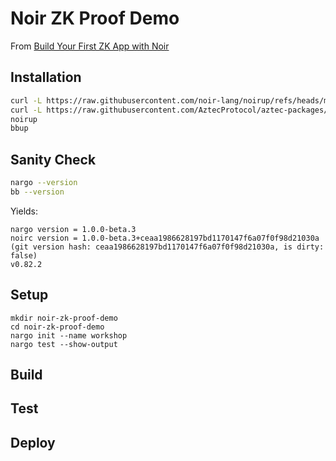 # Noir ZK Proof Demo

From [Build Your First ZK App with Noir](https://www.youtube.com/watch?v=06INZUM5Ca8) 

## Installation

```bash
curl -L https://raw.githubusercontent.com/noir-lang/noirup/refs/heads/main/install | bash
curl -L https://raw.githubusercontent.com/AztecProtocol/aztec-packages/refs/heads/master/barretenberg/bbup/install | bash
noirup
bbup
```

## Sanity Check

```bash
nargo --version
bb --version
```

Yields:

```
nargo version = 1.0.0-beta.3
noirc version = 1.0.0-beta.3+ceaa1986628197bd1170147f6a07f0f98d21030a
(git version hash: ceaa1986628197bd1170147f6a07f0f98d21030a, is dirty: false)
v0.82.2
```

## Setup

```
mkdir noir-zk-proof-demo
cd noir-zk-proof-demo
nargo init --name workshop
nargo test --show-output
```

## Build

## Test

## Deploy